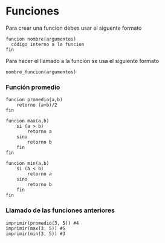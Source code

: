 # Funciones
Para crear una funcion debes usar el siguente formato

```
funcion nombre(argumentos)
  código interno a la funcion
fin
```
Para hacer el llamado a la funcion se usa el siguiente formato
```
nombre_funcion(argumentos)
```




### Función promedio

```
funcion promedio(a,b)
    retorno (a+b)/2
fin
```

```
funcion max(a,b)
    si (a > b)
        retorno a
    sino
        retorno b
    fin
fin
```

```
funcion min(a,b)
    si (a < b)
        retorno a
    sino
        retorno b
    fin
fin
```


### Llamado de las funciones anteriores
```
imprimir(promedio(3, 5)) #4
imprimir(max(3, 5)) #5
imprimir(min(3, 5)) #3
```